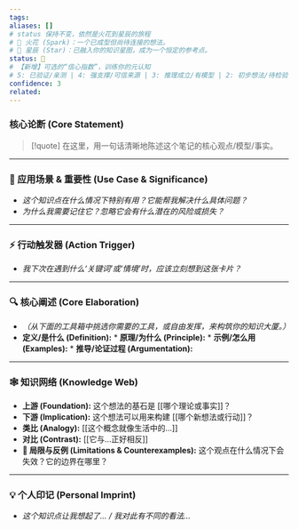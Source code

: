 ```yaml
---
tags: 
aliases: []
# status 保持不变，依然是火花到星辰的旅程
# 🌱 火花 (Spark)：一个已成型但尚待连接的想法。
# 🌳 星辰 (Star)：已融入你的知识星图，成为一个恒定的参考点。
status: 🌱
# 【新增】可选的“信心指数”，训练你的元认知
# 5: 已验证/亲测 | 4: 强支撑/可信来源 | 3: 推理成立/有模型 | 2: 初步想法/待检验 | 1: 纯粹灵感/无依据
confidence: 3
related: 
---
```


### 核心论断 (Core Statement)
> [!quote] 
> 在这里，用一句话清晰地陈述这个笔记的核心观点/模型/事实。

---

### 🎯 应用场景 & 重要性 (Use Case & Significance)
* *这个知识点在什么情况下特别有用？它能帮我解决什么具体问题？*
* *为什么我需要记住它？忽略它会有什么潜在的风险或损失？*

---

### ⚡️ 行动触发器 (Action Trigger)
* *我下次在遇到什么‘关键词’或‘情境’时，应该立刻想到这张卡片？*

---

### 🔍 核心阐述 (Core Elaboration)
* *（从下面的工具箱中挑选你需要的工具，或自由发挥，来构筑你的知识大厦。）*
* **定义/是什么 (Definition):** * **原理/为什么 (Principle):** * **示例/怎么用 (Examples):** * **推导/论证过程 (Argumentation):** 


 ---

### 🕸️ 知识网络 (Knowledge Web)
* **上游 (Foundation):** 这个想法的基石是 [[哪个理论或事实]]？
* **下游 (Implication):** 这个想法可以用来构建 [[哪个新想法或行动]]？
* **类比 (Analogy):** [[这个概念就像生活中的...]]
* **对比 (Contrast):** [[它与...正好相反]]
* **🚧 局限与反例 (Limitations & Counterexamples):** 这个观点在什么情况下会失效？它的边界在哪里？



---

### 💡 个人印记 (Personal Imprint)
* *这个知识点让我想起了... / 我对此有不同的看法...*


